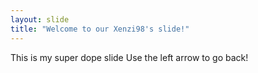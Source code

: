 ```yaml
---
layout: slide
title: "Welcome to our Xenzi98's slide!"
---
```

This is my super dope slide
Use the left arrow to go back!
